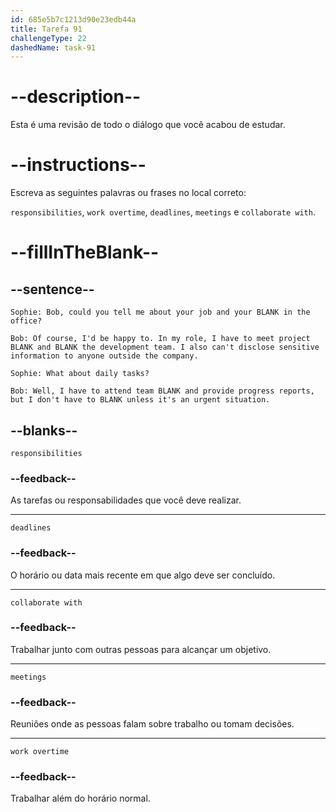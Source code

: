 ```yaml
---
id: 685e5b7c1213d90e23edb44a
title: Tarefa 91
challengeType: 22
dashedName: task-91
---
```


<!-- REVIEW -->

# --description--

Esta é uma revisão de todo o diálogo que você acabou de estudar.

# --instructions--

Escreva as seguintes palavras ou frases no local correto:

`responsibilities`, `work overtime`, `deadlines`, `meetings` e `collaborate with`.

# --fillInTheBlank--

## --sentence--

`Sophie: Bob, could you tell me about your job and your BLANK in the office?`

`Bob: Of course, I'd be happy to. In my role, I have to meet project BLANK and BLANK the development team. I also can't disclose sensitive information to anyone outside the company.`

`Sophie: What about daily tasks?`

`Bob: Well, I have to attend team BLANK and provide progress reports, but I don't have to BLANK unless it's an urgent situation.`

## --blanks--

`responsibilities`

### --feedback--

As tarefas ou responsabilidades que você deve realizar.

---

`deadlines`

### --feedback--

O horário ou data mais recente em que algo deve ser concluído.

---

`collaborate with`

### --feedback--

Trabalhar junto com outras pessoas para alcançar um objetivo.

---

`meetings`

### --feedback--

Reuniões onde as pessoas falam sobre trabalho ou tomam decisões.

---

`work overtime`

### --feedback--

Trabalhar além do horário normal.
